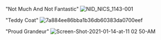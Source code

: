 "Not Much And Not Fantastic"
![NID_NICS_1143-001](https://github.com/Joey-Desparrois/idea-322-responses-Joey-Desparrois/assets/123097561/dbf2920b-a23f-4e4f-a944-b8ff77cd93d2)

"Teddy Coat"
![7a884ee86bba1b36db60383da0700eef](https://github.com/Joey-Desparrois/idea-322-responses-Joey-Desparrois/assets/123097561/eb12a091-c49b-497f-8456-37575313c0ec)

"Proud Grandeur"
![Screen-Shot-2021-01-14-at-11 02 50-AM](https://github.com/Joey-Desparrois/idea-322-responses-Joey-Desparrois/assets/123097561/f31e98b6-7a7b-4400-81b4-fa20fcab6401)

